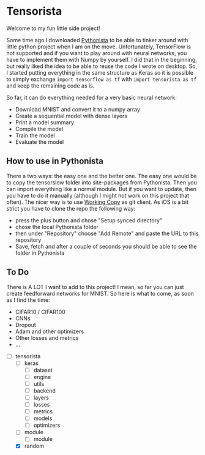 # Tensorista

Welcome to my fun little side project!

Some time ago I downloaded [Pythonista](http://omz-software.com/pythonista/) to be able to tinker around with little python project when I am on the move. Unfortunately, TensorFlow is not supported and if you want to play around with neural networks, you have to implement them with Numpy by yourself. I did that in the beginning, but really liked the idea to be able to reuse the code I wrote on desktop. So, I started putting everything in the same structure as Keras so it is possible to simply exchange ```import tensorflow as tf``` with ```import tensorista as tf``` and keep the remaining code as is.

So far, it can do everything needed for a very basic neural network:
- Download MNIST and convert it to a numpy array
- Create a sequential model with dense layers
- Print a model summary
- Compile the model
- Train the model
- Evaluate the model


## How to use in Pythonista

There a two ways: the easy one and the better one. The easy one would be to copy the tensorslow folder into site-packages from Pythonista. Then you can import everything like a normal module. But if you want to update, then you have to do it manually (although I might not work on this project that often). The nicer way is to use [Working Copy](https://workingcopy.app/) as git client. As iOS is a bit strict you have to clone the repo the following way:
- press the plus button and chose "Setup synced directory"
- chose the local Pythonista folder
- then under "Repository" choose "Add Remote" and paste the URL to this repository
- Save, fetch and after a couple of seconds you should be able to see the folder in Pythonista


## To Do

There is A LOT I want to add to this project! I mean, so far you can just create feedforward networks for MNIST. So here is what to come, as soon as I find the time:
- CIFAR10 / CIFAR100
- CNNs
- Dropout
- Adam and other optimizers
- Other losses and metrics
- ...

- [ ] tensorista
  - [ ] keras
    - [ ] dataset
    - [ ] engine
    - [ ] utils
    - [ ] backend
    - [ ] layers
    - [ ] losses
    - [ ] metrics
    - [ ] models
    - [ ] optimizers
  - [ ] module
    - [ ] module
  - [x] random

